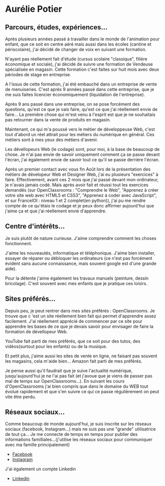 <h1> Aurélie Potier </h1>

<h2> Parcours, études, expériences... </h2>
  <p>Après plusieurs années passé à travailler dans le monde de l'animation pour enfant, que ce soit en centre aéré mais aussi dans les écoles (cantine et périscolaire), j'ai décidé de changer de voix en suivant une formation. </p>
  <p>N'ayant pas réellement fait d'étude (cursus scolaire "classique", filière économique et sociale), j'ai décidé de suivre une formation de Vendeuse spécialisée en magasin. Cette formation c'est faites sur huit mois avec deux périodes de stage en entreprise.</p>
  <p>A l'issus de cette formation, j'ai été embauché dans un entreprise de vente de menuiseries. C'est après 9 années passé dans cette entreprise, que je me suis faites licencier économiquement (liquidation de l'entreprise).</p>
  <p>Après 9 ans passé dans une entreprise, on se pose forcément des questions, qu'est ce que je vais faire, qu'est ce que j'ai réellement envie de faire... La première chose qui m'est venu à l'esprit est que je ne souhaitais pas retourner dans la vente de produits en magasin.</p>
  <p>Maintenant, ce qui m'a poussé vers le métier de développeuse Web, c'est tout d'abord un réel attrait pour les métiers du numérique en général. Ces métiers sont à mes yeux des métiers d'avenir.</p>
  <p>Les dévellopeurs Web (le codage) sont, pour moi, à la base de beaucoup de chose. Je n'ai pas envie de savoir uniquement comment ça se passe devant l'écran, j'ai également envie de savoir tout ce qu'il se passe derrière l'écran.</p>
  <p>Après un premier contact avec vous fin Août lors de la présentation des métiers de dévelopeur Web et Designer Web, j'ai eu plusieurs "exercices" à faire. Effectivement, avant ces 2 mois que j'ai passé devant mon ordinateur, je n'avais jamais codé. Mais après avoir fait et réussi tout les exercices demandés (sur OpenClassrooms : "Comprendre le Web", "Apprenez à créer votre site web avec HTML5 et CSS3", "Apprenez à coder avec JavaScript", et sur FranceIOI : niveau 1 et 2 complet(en python)), j'ai pu me rendre compte de ce qu'étais le codage et je peux donc affirmer aujourd'hui que j'aime ça et que j'ai réellement envie d'apprendre. </p>
  
<h2> Centre d'intérêts... </h2>
  <p>Je suis plutôt de nature curieuse. J'aime comprendre comment les choses fonctionnent.</p>
  <p>J'aime les nouveautés, informatique et téléphonique. J'aime bien installer, essayer de réparer ou débloquer les ordinateurs (ce n'est pas forcément évident sans aucune connaissance, mais souvent google est d'une grande aide).</p>
  <p>Pour la détente j'aime également les travaux manuels (peinture, dessin bricolage). C'est souvent avec mes enfants que je pratique ces loisirs.</p>
  
<h2> Sites préférés... </h2>
  <p>Depuis peu, je peut rentrer dans mes sites préférés : OpenClassrooms. Je trouve que c 'est un site réellement bien fait qui permet d'apprendre assez facilement. J'ai réellement apprécié de commencer par ce site pour apprendre les bases de ce que je devais savoir pour envisager de faire la formation de dévellopeur Web.</p>
  <p>YouTube fait parti de mes préférés, que ce soit pour des tutos, des vidéos(surtout pour les enfants) ou de la musique.</p>
  <p>Et petit plus, j'aime aussi les sites de vente en ligne, ne faisant pas souvent les magasins, cela m'aide bien... Amazon fait parti de mes préférés.</p>
  <p>Je pense aussi qu'il faudrait que je suive l'actualité numérique, jusqu'aujourd'hui je ne l'ai pas fait (et j'avoue que je viens de passer pas mal de temps sur OpenClassrooms...). En suivant les cours d'OpenClassrooms j'ai bien compris que dans le domaine du WEB tout évolué rapidement et que s'en suivre ce qui ce passe régulièrement on peut vite être perdu.</p>
  
<h2> Réseaux sociaux... </h2>
  <p> Comme beaucoup de monde aujourd'hui, je suis inscrite sur les réseaux sociaux (facebook, Instagram...) mais ne suis pas une "grande" utilisatrice de tout ça... Je me connecte de temps en temps pour publier des informations familliales...(j'utilise les réseaux sociaux pour communiquer avec ma famille principalement)</p>
  <ul>
  <li><a href="https://www.facebook.com/aurelie.potier.71"> Facebook </a></li>
  <li><a href="https://www.instagram.com/clililuxe/"> Instagram </a></li>
  </ul>
  <p> J'ai également un compte Linkedin </p>
  <ul>
  <li><a href="https://www.linkedin.com/in/aurelie-potier-4458b716b/"> Linkedin </a></li>
  </ul>
